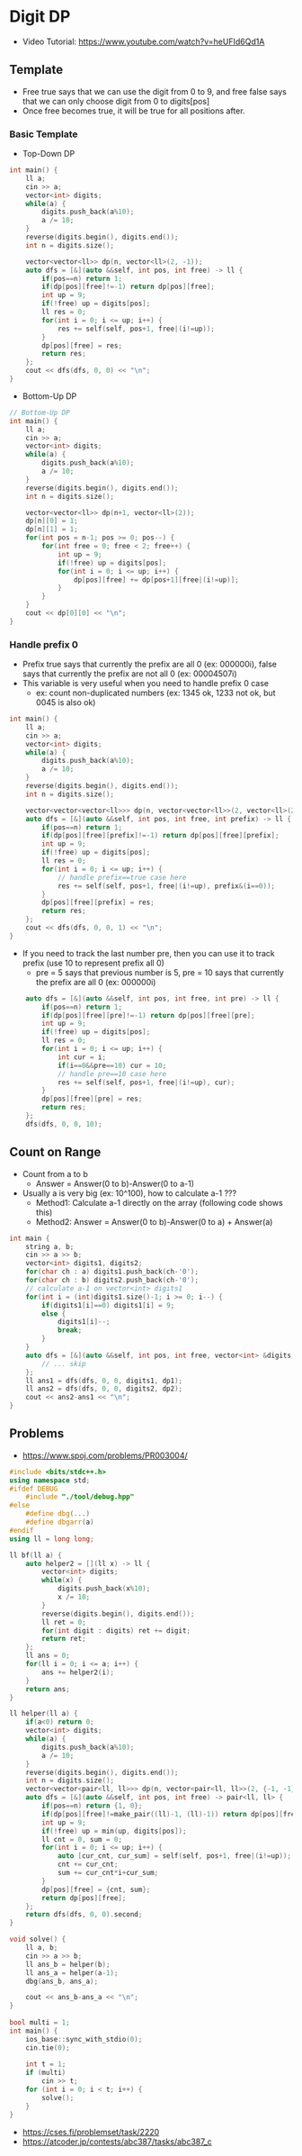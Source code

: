 # Digit DP
* Video Tutorial: https://www.youtube.com/watch?v=heUFId6Qd1A

## Template
* Free true says that we can use the digit from 0 to 9, and free false says that we can only choose digit from 0 to digits[pos]
* Once free becomes true, it will be true for all positions after.
### Basic Template
* Top-Down DP
``` cpp
int main() {
    ll a;
    cin >> a;
    vector<int> digits;
    while(a) {
        digits.push_back(a%10);
        a /= 10;
    }
    reverse(digits.begin(), digits.end());
    int n = digits.size();

    vector<vector<ll>> dp(n, vector<ll>(2, -1));
    auto dfs = [&](auto &&self, int pos, int free) -> ll {
        if(pos==n) return 1;
        if(dp[pos][free]!=-1) return dp[pos][free];
        int up = 9;
        if(!free) up = digits[pos];
        ll res = 0;
        for(int i = 0; i <= up; i++) {
            res += self(self, pos+1, free|(i!=up));
        }
        dp[pos][free] = res;
        return res;
    };
    cout << dfs(dfs, 0, 0) << "\n";
}
```
* Bottom-Up DP
``` cpp
// Bottom-Up DP
int main() {
    ll a;
    cin >> a;
    vector<int> digits;
    while(a) {
        digits.push_back(a%10);
        a /= 10;
    }
    reverse(digits.begin(), digits.end());
    int n = digits.size();

    vector<vector<ll>> dp(n+1, vector<ll>(2));
    dp[n][0] = 1;
    dp[n][1] = 1;
    for(int pos = n-1; pos >= 0; pos--) {
        for(int free = 0; free < 2; free++) {
            int up = 9;
            if(!free) up = digits[pos];
            for(int i = 0; i <= up; i++) {
                dp[pos][free] += dp[pos+1][free|(i!=up)];
            }
        }
    }
    cout << dp[0][0] << "\n";
}
```
### Handle prefix 0
* Prefix true says that currently the prefix are all 0 (ex: 000000i), false says that currently the prefix are not all 0 (ex: 00004507i)
* This variable is very useful when you need to handle prefix 0 case
    + ex: count non-duplicated numbers (ex: 1345 ok, 1233 not ok, but 0045 is also ok)
``` cpp
int main() {
    ll a;
    cin >> a;
    vector<int> digits;
    while(a) {
        digits.push_back(a%10);
        a /= 10;
    }
    reverse(digits.begin(), digits.end());
    int n = digits.size();

    vector<vector<vector<ll>>> dp(n, vector<vector<ll>>(2, vector<ll>(2, -1)));
    auto dfs = [&](auto &&self, int pos, int free, int prefix) -> ll {
        if(pos==n) return 1;
        if(dp[pos][free][prefix]!=-1) return dp[pos][free][prefix];
        int up = 9;
        if(!free) up = digits[pos];
        ll res = 0;
        for(int i = 0; i <= up; i++) {
            // handle prefix==true case here
            res += self(self, pos+1, free|(i!=up), prefix&(i==0));
        }
        dp[pos][free][prefix] = res;
        return res;
    };
    cout << dfs(dfs, 0, 0, 1) << "\n";
}
```
* If you need to track the last number pre, then you can use it to track prefix (use 10 to represent prefix all 0)
    + pre = 5 says that previous number is 5, pre = 10 says that currently the prefix are all 0 (ex: 000000i)
``` cpp
    auto dfs = [&](auto &&self, int pos, int free, int pre) -> ll {
        if(pos==n) return 1;
        if(dp[pos][free][pre]!=-1) return dp[pos][free][pre];
        int up = 9;
        if(!free) up = digits[pos];
        ll res = 0;
        for(int i = 0; i <= up; i++) {
            int cur = i;
            if(i==0&&pre==10) cur = 10;
            // handle pre==10 case here
            res += self(self, pos+1, free|(i!=up), cur);
        }
        dp[pos][free][pre] = res;
        return res;
    };
    dfs(dfs, 0, 0, 10);
```

## Count on Range
* Count from a to b
    + Answer = Answer(0 to b)-Answer(0 to a-1)
* Usually a is very big (ex: 10^100), how to calculate a-1 ???
    + Method1: Calculate a-1 directly on the array (following code shows this)
    + Method2: Answer = Answer(0 to b)-Answer(0 to a) + Answer(a)
``` cpp
int main {
    string a, b;
    cin >> a >> b;
    vector<int> digits1, digits2;
    for(char ch : a) digits1.push_back(ch-'0');
    for(char ch : b) digits2.push_back(ch-'0');
    // calculate a-1 on vector<int> digits1
    for(int i = (int)digits1.size()-1; i >= 0; i--) {
        if(digits1[i]==0) digits1[i] = 9;
        else {
            digits1[i]--;
            break;
        }
    }
    auto dfs = [&](auto &&self, int pos, int free, vector<int> &digits, vector<vector<ll>> &dp) -> ll {
        // ... skip
    };
    ll ans1 = dfs(dfs, 0, 0, digits1, dp1);
    ll ans2 = dfs(dfs, 0, 0, digits2, dp2);
    cout << ans2-ans1 << "\n";
}
```

## Problems
* https://www.spoj.com/problems/PR003004/
``` cpp
#include <bits/stdc++.h>
using namespace std;
#ifdef DEBUG
    #include "./tool/debug.hpp"
#else
    #define dbg(...)
    #define dbgarr(a)
#endif
using ll = long long;

ll bf(ll a) {
    auto helper2 = [](ll x) -> ll {
        vector<int> digits;
        while(x) {
            digits.push_back(x%10);
            x /= 10;
        }
        reverse(digits.begin(), digits.end());
        ll ret = 0;
        for(int digit : digits) ret += digit;
        return ret;
    };
    ll ans = 0;
    for(ll i = 0; i <= a; i++) {
        ans += helper2(i);
    }
    return ans;
}

ll helper(ll a) {
    if(a<0) return 0;
    vector<int> digits;
    while(a) {
        digits.push_back(a%10);
        a /= 10;
    }
    reverse(digits.begin(), digits.end());
    int n = digits.size();
    vector<vector<pair<ll, ll>>> dp(n, vector<pair<ll, ll>>(2, {-1, -1})); // {cnt, sum}
    auto dfs = [&](auto &&self, int pos, int free) -> pair<ll, ll> {
        if(pos==n) return {1, 0};
        if(dp[pos][free]!=make_pair((ll)-1, (ll)-1)) return dp[pos][free];
        int up = 9;
        if(!free) up = min(up, digits[pos]);
        ll cnt = 0, sum = 0;
        for(int i = 0; i <= up; i++) {
            auto [cur_cnt, cur_sum] = self(self, pos+1, free|(i!=up));
            cnt += cur_cnt;
            sum += cur_cnt*i+cur_sum;
        }
        dp[pos][free] = {cnt, sum};
        return dp[pos][free];
    };
    return dfs(dfs, 0, 0).second;
}

void solve() {
    ll a, b;
    cin >> a >> b;
    ll ans_b = helper(b);
    ll ans_a = helper(a-1);
    dbg(ans_b, ans_a);

    cout << ans_b-ans_a << "\n";
}
 
bool multi = 1;
int main() {
    ios_base::sync_with_stdio(0);
    cin.tie(0);
 
    int t = 1;
    if (multi)
        cin >> t;
    for (int i = 0; i < t; i++) {
        solve();
    }
}
```
* https://cses.fi/problemset/task/2220
* https://atcoder.jp/contests/abc387/tasks/abc387_c
